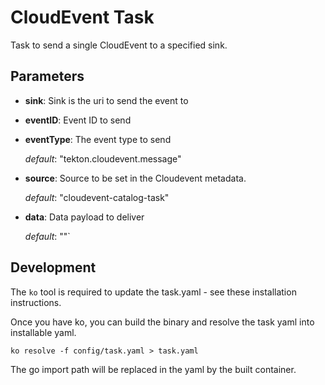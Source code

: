 # CloudEvent Task

Task to send a single CloudEvent to a specified sink.

## Parameters

* **sink**: Sink is the uri to send the event to

* **eventID**: Event ID to send

* **eventType**: The event type to send

  _default_: "tekton.cloudevent.message"

* **source**: Source to be set in the Cloudevent metadata.

  _default_: "cloudevent-catalog-task"

* **data**: Data payload to deliver

  _default_: ""`

## Development

The `ko` tool is required to update the task.yaml - see these installation instructions.

Once you have ko, you can build the binary and resolve the task yaml into installable yaml.

`ko resolve -f config/task.yaml > task.yaml`

The go import path will be replaced in the yaml by the built container.
